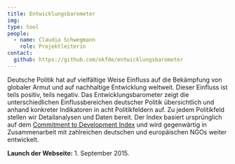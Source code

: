 ```yaml
---
title: Entwicklungsbarometer
img:
type: tool
people:
  - name: Claudia Schwegmann
    role: Projektleiterin
contact:
  github: https://github.com/okfde/entwicklungsbarometer
---
```

Deutsche Politik hat auf vielfältige Weise Einfluss auf die Bekämpfung von globaler Armut und auf nachhaltige Entwicklung weltweit. Dieser Einfluss ist teils positiv, teils negativ. Das Entwicklungsbarometer zeigt die unterschiedlichen Einflussbereichen deutscher Politik übersichtlich und anhand konkreter Indikatoren in acht Politikfeldern auf. Zu jedem Politikfeld stellen wir Detailanalysen und Daten bereit. Der Index basiert ursprünglich auf dem [Commitment to Development Index](http://www.cgdev.org/initiative/commitment-development-index/index) und wird gegenwärtig in Zusammenarbeit mit zahlreichen deutschen und europäischen NGOs weiter entwickelt.

**Launch der Webseite:** 1. September 2015.
